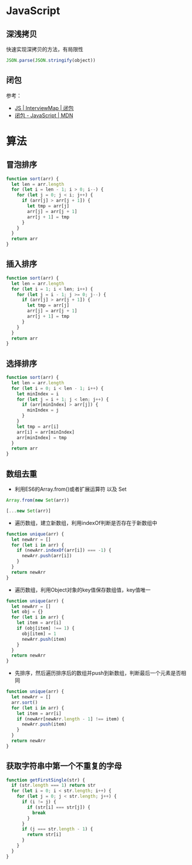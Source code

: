 # JavaScript

## 深浅拷贝

快速实现深拷贝的方法，有局限性
``` js
JSON.parse(JSON.stringify(object))
```

## 闭包

参考：
- [JS | InterviewMap | 闭包](https://github.com/InterviewMap/CS-Interview-Knowledge-Map/blob/master/JS/JS-ch.md#%E9%97%AD%E5%8C%85)
- [闭包 - JavaScript | MDN](https://developer.mozilla.org/zh-CN/docs/Web/JavaScript/Closures)

# 算法

## 冒泡排序

``` js
function sort(arr) {
  let len = arr.length
  for (let i = len - 1; i > 0; i--) {
    for (let j = 0; j < i; j++) {
      if (arr[j] > arr[j + 1]) {
        let tmp = arr[j]
        arr[j] = arr[j + 1]
        arr[j + 1] = tmp
      }
    }
  }
  return arr
}
```

## 插入排序

``` js
function sort(arr) {
  let len = arr.length
  for (let i = 1; i < len; i++) {
    for (let j = i - 1; j >= 0; j--) {
      if (arr[j] > arr[j + 1]) {
        let tmp = arr[j]
        arr[j] = arr[j + 1]
        arr[j + 1] = tmp
      }
    }
  }
  return arr
}
```

## 选择排序

``` js
function sort(arr) {
  let len = arr.length
  for (let i = 0; i < len - 1; i++) {
    let minIndex = i
    for (let j = i + 1; j < len; j++) {
      if (arr[minIndex] > arr[j]) {
        minIndex = j
      }
    }
    let tmp = arr[i]
    arr[i] = arr[minIndex]
    arr[minIndex] = tmp
  }
  return arr
}
```

## 数组去重

- 利用ES6的Array.from()或者扩展运算符 以及 Set
``` js
Array.from(new Set(arr))
```
``` js
[...new Set(arr)]
```

- 遍历数组，建立新数组，利用indexOf判断是否存在于新数组中
``` js
function unique(arr) {
  let newArr = []
  for (let i in arr) {
    if (newArr.indexOf(arr[i]) === -1) {
      newArr.push(arr[i])
    }
  }
  return newArr
}
```

- 遍历数组，利用Object对象的key值保存数组值，key值唯一
``` js
function unique(arr) {
  let newArr = []
  let obj = {}
  for (let i in arr) {
    let item = arr[i]
    if (obj[item] !== 1) {
      obj[item] = 1
      newArr.push(item)
    }
  }
  return newArr
}
```

- 先排序，然后遍历排序后的数组并push到新数组，判断最后一个元素是否相同
``` js
function unique(arr) {
  let newArr = []
  arr.sort()
  for (let i in arr) {
    let item = arr[i]
    if (newArr[newArr.length - 1] !== item) {
      newArr.push(item)
    }
  }
  return newArr
}
```

## 获取字符串中第一个不重复的字母
``` js
function getFirstSingle(str) {
  if (str.length === 1) return str
  for (let i = 0; i < str.length; i++) {
    for (let j = 0; j < str.length; j++) {
      if (i != j) {
        if (str[i] === str[j]) {
          break
        }
      }
      if (j === str.length - 1) {
        return str[i]
      }
    }
  }
}
```
